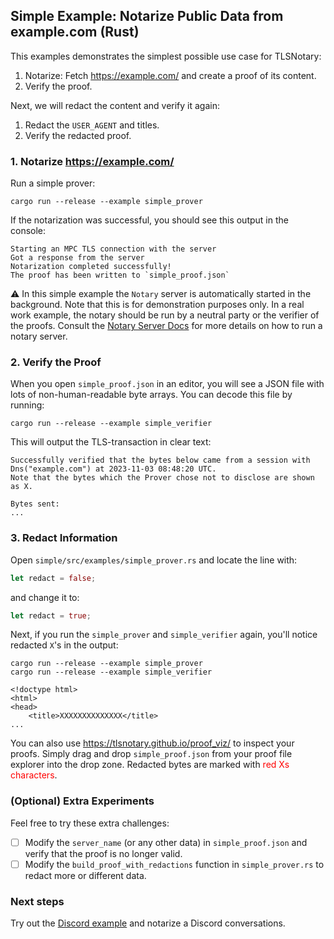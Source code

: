 ## Simple Example: Notarize Public Data from example.com (Rust) <a name="rust-simple"></a>

This examples demonstrates the simplest possible use case for TLSNotary:
1. Notarize: Fetch <https://example.com/> and create a proof of its content.
2. Verify the proof.

Next, we will redact the content and verify it again:
1. Redact the `USER_AGENT` and titles.
2. Verify the redacted proof.

### 1. Notarize <https://example.com/>

Run a simple prover:

```shell
cargo run --release --example simple_prover
```

If the notarization was successful, you should see this output in the console:

```log
Starting an MPC TLS connection with the server
Got a response from the server
Notarization completed successfully!
The proof has been written to `simple_proof.json`
```

⚠️ In this simple example the `Notary` server is automatically started in the background. Note that this is for demonstration purposes only. In a real work example, the notary should be run by a neutral party or the verifier of the proofs. Consult the [Notary Server Docs](https://docs.tlsnotary.org/developers/notary_server.html) for more details on how to run a notary server.

### 2. Verify the Proof

When you open `simple_proof.json` in an editor, you will see a JSON file with lots of non-human-readable byte arrays. You can decode this file by running:

```shell
cargo run --release --example simple_verifier
```

This will output the TLS-transaction in clear text:

```log
Successfully verified that the bytes below came from a session with Dns("example.com") at 2023-11-03 08:48:20 UTC.
Note that the bytes which the Prover chose not to disclose are shown as X.

Bytes sent:
...
```

### 3. Redact Information

Open `simple/src/examples/simple_prover.rs` and locate the line with:

```rust
let redact = false;
```

and change it to:

```rust
let redact = true;
```

Next, if you run the `simple_prover` and `simple_verifier` again, you'll notice redacted `X`'s in the output:

```shell
cargo run --release --example simple_prover
cargo run --release --example simple_verifier
```

```log
<!doctype html>
<html>
<head>
    <title>XXXXXXXXXXXXXX</title>
...
```

You can also use <https://tlsnotary.github.io/proof_viz/> to inspect your proofs. Simply drag and drop `simple_proof.json` from your proof file explorer into the drop zone. Redacted bytes are marked with <span style="color:red">red Xs characters</span>.

### (Optional) Extra Experiments

Feel free to try these extra challenges:

- [ ] Modify the `server_name` (or any other data) in `simple_proof.json` and verify that the proof is no longer valid.
- [ ] Modify the `build_proof_with_redactions` function in `simple_prover.rs` to redact more or different data.

### Next steps

Try out the [Discord example](../Discord/README.md) and notarize a Discord conversations.


